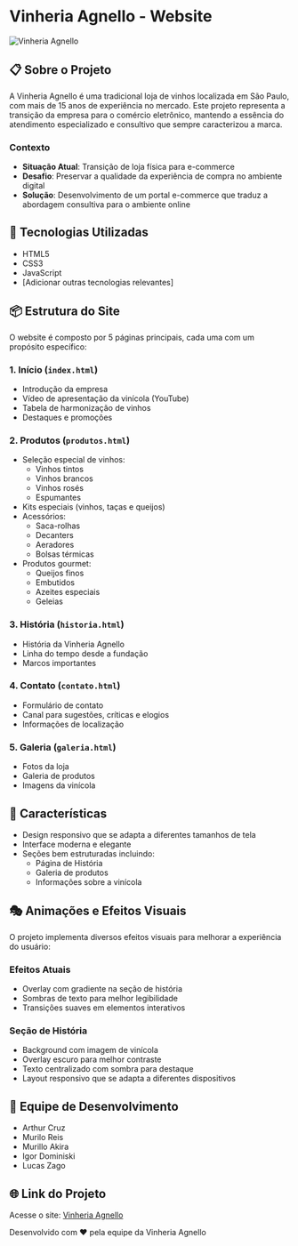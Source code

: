 # Vinheria Agnello - Website

![Vinheria Agnello](assets/images/logo.png)

## 📋 Sobre o Projeto

A Vinheria Agnello é uma tradicional loja de vinhos localizada em São Paulo, com mais de 15 anos de experiência no mercado. Este projeto representa a transição da empresa para o comércio eletrônico, mantendo a essência do atendimento especializado e consultivo que sempre caracterizou a marca.

### Contexto
- **Situação Atual**: Transição de loja física para e-commerce
- **Desafio**: Preservar a qualidade da experiência de compra no ambiente digital
- **Solução**: Desenvolvimento de um portal e-commerce que traduz a abordagem consultiva para o ambiente online

## 🚀 Tecnologias Utilizadas

- HTML5
- CSS3
- JavaScript
- [Adicionar outras tecnologias relevantes]

## 📦 Estrutura do Site

O website é composto por 5 páginas principais, cada uma com um propósito específico:

### 1. Início (`index.html`)
- Introdução da empresa
- Vídeo de apresentação da vinícola (YouTube)
- Tabela de harmonização de vinhos
- Destaques e promoções

### 2. Produtos (`produtos.html`)
- Seleção especial de vinhos:
  - Vinhos tintos
  - Vinhos brancos
  - Vinhos rosés
  - Espumantes
- Kits especiais (vinhos, taças e queijos)
- Acessórios:
  - Saca-rolhas
  - Decanters
  - Aeradores
  - Bolsas térmicas
- Produtos gourmet:
  - Queijos finos
  - Embutidos
  - Azeites especiais
  - Geleias

### 3. História (`historia.html`)
- História da Vinheria Agnello
- Linha do tempo desde a fundação
- Marcos importantes

### 4. Contato (`contato.html`)
- Formulário de contato
- Canal para sugestões, críticas e elogios
- Informações de localização

### 5. Galeria (`galeria.html`)
- Fotos da loja
- Galeria de produtos
- Imagens da vinícola

## 🎨 Características
- Design responsivo que se adapta a diferentes tamanhos de tela
- Interface moderna e elegante
- Seções bem estruturadas incluindo:
  - Página de História
  - Galeria de produtos
  - Informações sobre a vinícola

## 🎭 Animações e Efeitos Visuais
O projeto implementa diversos efeitos visuais para melhorar a experiência do usuário:

### Efeitos Atuais
- Overlay com gradiente na seção de história
- Sombras de texto para melhor legibilidade
- Transições suaves em elementos interativos

### Seção de História
- Background com imagem de vinícola
- Overlay escuro para melhor contraste
- Texto centralizado com sombra para destaque
- Layout responsivo que se adapta a diferentes dispositivos

## 👥 Equipe de Desenvolvimento

- Arthur Cruz
- Murilo Reis
- Murillo Akira
- Igor Dominiski
- Lucas Zago

## 🌐 Link do Projeto

Acesse o site: [Vinheria Agnello](https://github.com/lucascostazago/cp-front-end.git)

Desenvolvido com ❤️ pela equipe da Vinheria Agnello


